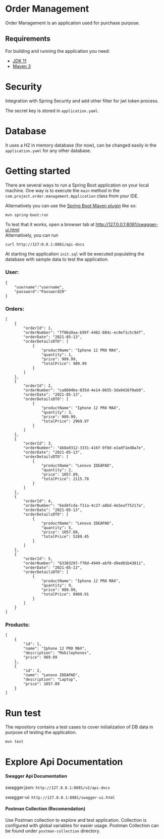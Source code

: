 # Order Management

Order Management is an application used for purchase purpose.


## Requirements

For building and running the application you need:

- [JDK 11](https://www.oracle.com/java/technologies/javase-jdk11-downloads.html)
- [Maven 3](https://maven.apache.org)

# Security

Integration with Spring Security and add other filter for jwt token process.

The secret key is stored in `application.yaml`.

# Database

It uses a H2 in memory database (for now), can be changed easily in the `application.yaml` for any other database.

# Getting started

There are several ways to run a Spring Boot application on your local machine. One way is to execute the `main` method in the `com.project.order.management.Application` class from your IDE.

Alternatively you can use the [Spring Boot Maven plugin](https://docs.spring.io/spring-boot/docs/current/reference/html/build-tool-plugins-maven-plugin.html) like so:

```shell
mvn spring-boot:run
```

To test that it works, open a browser tab at http://127.0.0.1:8081/swagger-ui.html  
Alternatively, you can run

    curl http://127:0.0.1:8081/api-docs

At starting the application `init.sql` will be executed populating the database with sample data to test the application.

### User:
```
{
    "username":"username",
    "password":"Password29"
}
```

### Orders:

``` 
[
    {
        "orderId": 1,
        "orderNumber": "7f06a9aa-b99f-4482-884c-ec9ef1c5c9df",
        "orderDate": "2021-05-13",
        "orderDetailsDTO": [
            {
                "productName": "Iphone 12 PRO MAX",
                "quantity": 1,
                "price": 989.99,
                "totalPrice": 989.99
            }
        ]
    },
    {
        "orderId": 2,
        "orderNumber": "ca0604be-035d-4e14-8655-3da9426f0ab0",
        "orderDate": "2021-05-13",
        "orderDetailsDTO": [
            {
                "productName": "Iphone 12 PRO MAX",
                "quantity": 3,
                "price": 989.99,
                "totalPrice": 2969.97
            }
        ]
    },
    {
        "orderId": 3,
        "orderNumber": "4b8a9312-3331-416f-9f8d-e2adf1ed8a7e",
        "orderDate": "2021-05-13",
        "orderDetailsDTO": [
            {
                "productName": "Lenovo IDEAPAD",
                "quantity": 2,
                "price": 1057.89,
                "totalPrice": 2115.78
            }
        ]
    },
    {
        "orderId": 4,
        "orderNumber": "6ed4fcda-f11a-4c27-a8bd-4e5eaf75217a",
        "orderDate": "2021-05-13",
        "orderDetailsDTO": [
            {
                "productName": "Lenovo IDEAPAD",
                "quantity": 5,
                "price": 1057.89,
                "totalPrice": 5289.45
            }
        ]
    },
    {
        "orderId": 5,
        "orderNumber": "63303297-f70d-4949-abf8-d9ed01b43011",
        "orderDate": "2021-05-13",
        "orderDetailsDTO": [
            {
                "productName": "Iphone 12 PRO MAX",
                "quantity": 9,
                "price": 989.99,
                "totalPrice": 8909.91
            }
        ]
    }
]
 ```

### Products:

```
[
    {
        "id": 1,
        "name": "Iphone 12 PRO MAX",
        "description": "Mobilephones",
        "price": 989.99
    },
    {
        "id": 2,
        "name": "Lenovo IDEAPAD",
        "description": "Laptop",
        "price": 1057.89
    }
]
```
# Run test

The repository contains a test cases to cover initialization of DB data in purpose of testing the application.

    mvn test

# Explore Api Documentation

#### Swagger Api Documentation

swagger.json: `http://127.0.0.1:8081/v2/api-docs`

swagger-ui: `http://127.0.0.1:8081/swagger-ui.html`

#### Postman Collection (Recomendation)
Use Postman collection to explore and test application. Collection is configured with global variables for easier usage.
Postman Collection can be found under `postman-collection` directory.
